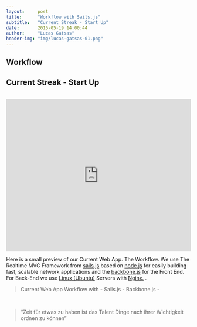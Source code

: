 ```yaml
---
layout:     post
title:      "Workflow with Sails.js"
subtitle:   "Current Streak - Start Up"
date:       2015-05-19 14:00:44
author:     "Lucas Gatsas"
header-img: "img/lucas-gatsas-01.png"
---
```

<h2 class="section-heading">Workflow</h2>
<h2 class="section-heading">Current Streak - Start Up</h2>

<br>


<iframe width="100%" height="415" src="https://www.youtube.com/embed/f4E_9_FVd7s" frameborder="0" allowfullscreen></iframe>



Here is a small preview of our Current Web App. The Workflow. We use The Realtime MVC Framework from <a href="http://sailsjs.org/#!/documentation/concepts">sails.js</a> based on <a href="https://nodejs.org/">node.js</a> for easily building fast, scalable network applications and the <a href="http://backbonejs.org/">backbone.js</a> for the Front End. For Back-End we use <a href="http://www.linux.com/directory/Distributions/popular-distributions/ubuntu">Linux (Ubuntu)</a> Servers with <a href="http://nginx.org/">Nginx.</a> .


<blockquote> Current Web App Workflow with - Sails.js - Backbone.js -</blockquote>


<br>
<blockquote>
“Zeit für etwas zu haben ist das Talent Dinge nach ihrer Wichtigkeit ordnen zu können” 
</blockquote>

